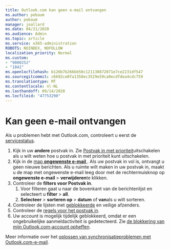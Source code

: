 ```yaml
---
title: Outlook.com kan geen e-mail ontvangen
ms.author: pebaum
author: pebaum
manager: joallard
ms.date: 04/21/2020
ms.audience: Admin
ms.topic: article
ms.service: o365-administration
ROBOTS: NOINDEX, NOFOLLOW
localization_priority: Normal
ms.custom:
- "9000252"
- "1842"
ms.openlocfilehash: b126b7b266bb50c121130872071e7ce2231df547
ms.sourcegitcommit: c6692ce0fa1358ec3529e59ca0ecdfdea4cdc759
ms.translationtype: MT
ms.contentlocale: nl-NL
ms.lasthandoff: 09/14/2020
ms.locfileid: "47753290"
---
```

# <a name="unable-to-receive-email"></a>Kan geen e-mail ontvangen

Als u problemen hebt met Outlook.com, controleert u eerst de [servicestatus](https://go.microsoft.com/fwlink/p/?linkid=837482).

1. Kijk in uw **andere** postvak in. Zie [Postvak in met prioriteit](https://support.office.com/article/f714d94d-9e63-4217-9ccb-6cb2986aa1b2)uitschakelen als u wilt weten hoe u postvak in met prioriteit kunt uitschakelen. 
2. Kijk in de [map **ongewenste e-mail** ](https://outlook.live.com/mail/junkemail). Als uw postvak in vol is, ontvangt u geen nieuwe berichten. Als u ruimte wilt maken in uw postvak in, maakt u de map met ongewenste e-mail leeg door met de rechtermuisknop op **ongewenste e-mail**  >  **verwijderen**te klikken.
3. Controleer de **filters voor Postvak in**. 
    1. Voor filteren gaat u naar de bovenkant van de berichtenlijst en selecteert u **filter**  >  **all**.
    2. **Selecteer**  >  **sorteren op**  >  **datum** of **van**als u wilt sorteren.
4. Controleer de lijsten met [geblokkeerde](https://outlook.live.com/mail/options/mail/junkEmail) en veilige afzenders.
5. Controleer de [regels voor het postvak in](https://outlook.live.com/mail/options/mail/rules).
6. Uw account is mogelijk tijdelijk geblokkeerd, omdat er een ongebruikelijke aanmeldactiviteit is gedetecteerd. Zie [de blokkering van mijn Outlook.com-account opheffen](https://support.office.com/article/f4ad2701-d166-4d8b-8a6a-9af2a1f8a4c4).

Meer informatie over het [oplossen van synchronisatieproblemen met Outlook.com-e-mail](https://support.office.com/article/d39e3341-8d79-4bf1-b3c7-ded602233642).